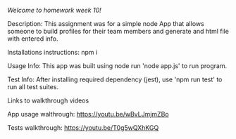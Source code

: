 *Welcome to homework week 10!*

Description:
This assignment was for a simple node App that allows someone to build profiles for their team members and generate and html file with entered info.

Installations instructions:
npm i

Usage Info:
This app was built using node run 'node app.js' to run program.

Test Info:
After installing required dependency (jest), use 'npm run test' to run all test suites.

Links to walkthrough videos

App usage walthrough:
https://youtu.be/wBvLJmjmZBo

Tests walkthrough:
https://youtu.be/T0g5wQXhKGQ

